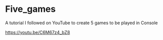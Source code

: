# Five_games
A tutorial I followed on YouTube to create 5 games to be played in Console

https://youtu.be/C6M67z4_bZ8
